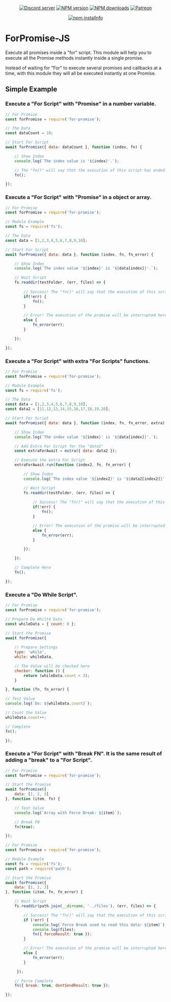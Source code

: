 <div align="center">
<p>
    <a href="https://discord.gg/TgHdvJd"><img src="https://img.shields.io/discord/413193536188579841?color=7289da&logo=discord&logoColor=white" alt="Discord server" /></a>
    <a href="https://www.npmjs.com/package/for-promise"><img src="https://img.shields.io/npm/v/for-promise.svg?maxAge=3600" alt="NPM version" /></a>
    <a href="https://www.npmjs.com/package/for-promise"><img src="https://img.shields.io/npm/dt/for-promise.svg?maxAge=3600" alt="NPM downloads" /></a>
    <a href="https://www.patreon.com/JasminDreasond"><img src="https://img.shields.io/badge/donate-patreon-F96854.svg" alt="Patreon" /></a>
</p>
<p>
    <a href="https://nodei.co/npm/for-promise/"><img src="https://nodei.co/npm/for-promise.png?downloads=true&stars=true" alt="npm installnfo" /></a>
</p>
</div>

# ForPromise-JS
Execute all promises inside a "for" script. This module will help you to execute all the Promise methods instantly inside a single promise.

Instead of waiting for "For" to execute several promises and callbacks at a time, with this module they will all be executed instantly at one Promise.

## Simple Example

### Execute a "For Script" with "Promise" in a number variable.
```js
// For Promise
const forPromise = require('for-promise');

// The Data
const dataCount = 10;

// Start For Script
await forPromise({ data: dataCount }, function (index, fn) {

    // Show Index
    console.log(`The index value is '${index}'.`);

    // The "fn()" will say that the execution of this script has ended.
    fn();

});
```

### Execute a "For Script" with "Promise" in a object or array.
```js
// For Promise
const forPromise = require('for-promise');

// Module Example
const fs = require('fs');

// The Data
const data = [1,2,3,4,5,6,7,8,9,10];

// Start For Script
await forPromise({ data: data }, function (index, fn, fn_error) {

    // Show Index
    console.log(`The index value '${index}' is '${data[index]}'.`);

    // Wait Script
    fs.readdir(testFolder, (err, files) => {
        
        // Success! The "fn()" will say that the execution of this script has ended. 
        if(!err) {
            fn();
        }

        // Error! The execution of the promise will be interrupted here!
        else {
            fn_error(err);
        }

    });

});
```

### Execute a "For Script" with extra "For Scripts" functions.
```js
// For Promise
const forPromise = require('for-promise');

// Module Example
const fs = require('fs');

// The Data
const data = [1,2,3,4,5,6,7,8,9,10];
const data2 = [11,12,13,14,15,16,17,18,19,20];

// Start For Script
await forPromise({ data: data }, function (index, fn, fn_error, extra) {

    // Show Index
    console.log(`The index value '${index}' is '${data[index]}'.`);

    // Add Extra For Script for the "data2"
    const extraForAwait = extra({ data: data2 });

    // Execute the extra For Script
    extraForAwait.run(function (index2, fn, fn_error) {

        // Show Index
        console.log(`The index value '${index2}' is '${data2[index2]}'.`);

        // Wait Script
        fs.readdir(testFolder, (err, files) => {
        
            // Success! The "fn()" will say that the execution of this script has ended. 
            if(!err) {
                fn();
            }

            // Error! The execution of the promise will be interrupted here!
            else {
                fn_error(err);
            }

        });

    });

    // Complete Here
    fn();

});
```

### Execute a "Do While Script".
```js
// For Promise
const forPromise = require('for-promise');

// Prepare Do Whilte Data
const whileData = { count: 0 };

// Start the Promise
await forPromise({
    
    // Prepare Settings
    type: 'while',
    while: whileData,

    // The Value will be checked here
    checker: function () {
        return (whileData.count < 3);
    }

}, function (fn, fn_error) {

// Test Value
console.log(`Do: ${whileData.count}`);

// Count the Value
whileData.count++;

// Complete
fn();

});
```

### Execute a "For Script" with "Break FN". It is the same result of adding a "break" to a "For Script".
```js
// For Promise
const forPromise = require('for-promise');

// Start the Promise
await forPromise({
    data: [1, 2, 3]
}, function (item, fn) {

    // Test Value
    console.log(`Array with Force Break: ${item}`);

    // Break FN
    fn(true);

});
```

```js
// For Promise
const forPromise = require('for-promise');

// Module Example
const fs = require('fs');
const path = require('path');

// Start the Promise
await forPromise({
    data: [1, 2, 3]
}, function (item, fn, fn_error) {

    // Wait Script
    fs.readdir(path.join(__dirname, '../files'), (err, files) => {

        // Success! The "fn()" will say that the execution of this script has ended. 
        if (!err) {
            console.log(`Force Break used to read this data: ${item}`);
            console.log(files);
            fn({ forceResult: true });
        }

        // Error! The execution of the promise will be interrupted here!
        else {
            fn_error(err);
        }

     });

    // Force Complete
    fn({ break: true, dontSendResult: true });

});

```
